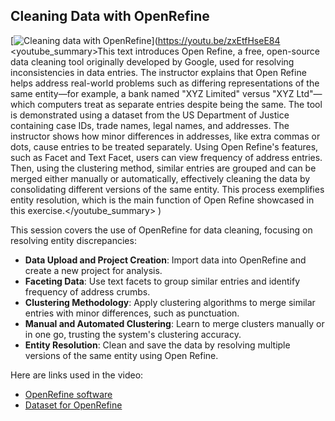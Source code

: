 ## Cleaning Data with OpenRefine

[![Cleaning data with OpenRefine](https://i.ytimg.com/vi_webp/zxEtfHseE84/sddefault.webp)](https://youtu.be/zxEtfHseE84
<youtube_summary>This text introduces Open Refine, a free, open-source data cleaning tool originally developed by Google, used for resolving inconsistencies in data entries. The instructor explains that Open Refine helps address real-world problems such as differing representations of the same entity—for example, a bank named "XYZ Limited" versus "XYZ Ltd"—which computers treat as separate entries despite being the same. The tool is demonstrated using a dataset from the US Department of Justice containing case IDs, trade names, legal names, and addresses. The instructor shows how minor differences in addresses, like extra commas or dots, cause entries to be treated separately. Using Open Refine's features, such as Facet and Text Facet, users can view frequency of address entries. Then, using the clustering method, similar entries are grouped and can be merged either manually or automatically, effectively cleaning the data by consolidating different versions of the same entity. This process exemplifies entity resolution, which is the main function of Open Refine showcased in this exercise.</youtube_summary>
)

This session covers the use of OpenRefine for data cleaning, focusing on resolving entity discrepancies:

- **Data Upload and Project Creation**: Import data into OpenRefine and create a new project for analysis.
- **Faceting Data**: Use text facets to group similar entries and identify frequency of address crumbs.
- **Clustering Methodology**: Apply clustering algorithms to merge similar entries with minor differences, such as punctuation.
- **Manual and Automated Clustering**: Learn to merge clusters manually or in one go, trusting the system's clustering accuracy.
- **Entity Resolution**: Clean and save the data by resolving multiple versions of the same entity using Open Refine.

Here are links used in the video:

- [OpenRefine software](https://openrefine.org)
- [Dataset for OpenRefine](https://drive.google.com/file/d/1ccu0Xxk8UJUa2Dz4lihmvzhLjvPy42Ai/view)
